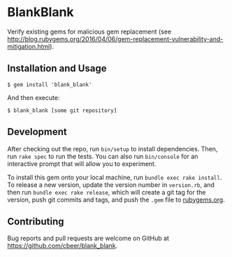 # BlankBlank

Verify existing gems for malicious gem replacement (see http://blog.rubygems.org/2016/04/06/gem-replacement-vulnerability-and-mitigation.html).

## Installation and Usage

```console
$ gem install 'blank_blank'
```

And then execute:

    $ blank_blank [some git repository]

## Development

After checking out the repo, run `bin/setup` to install dependencies. Then, run `rake spec` to run the tests. You can also run `bin/console` for an interactive prompt that will allow you to experiment.

To install this gem onto your local machine, run `bundle exec rake install`. To release a new version, update the version number in `version.rb`, and then run `bundle exec rake release`, which will create a git tag for the version, push git commits and tags, and push the `.gem` file to [rubygems.org](https://rubygems.org).

## Contributing

Bug reports and pull requests are welcome on GitHub at https://github.com/cbeer/blank_blank.

